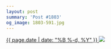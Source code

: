 ```yaml
---
layout: post
summary: 'Post #1803'
og_image: 1803-591.jpg
---
```


<p>
 <time>
  <a href="/1803">
   {{ page.date | date: "%B %-d, %Y" }}
  </a>
 </time>
 <a href="/1803">
  <img data-taken="7/25/2023" sizes="(min-width: 700px) 50vw, calc(100vw - 2rem)" src="{{ site.assets_url }}/1803-296.jpg" srcset="{{ site.assets_url }}/1803-148.jpg 148w, {{ site.assets_url }}/1803-296.jpg 296w, {{ site.assets_url }}/1803-443.jpg 443w, {{ site.assets_url }}/1803-591.jpg 591w"/>
 </a>
</p>
